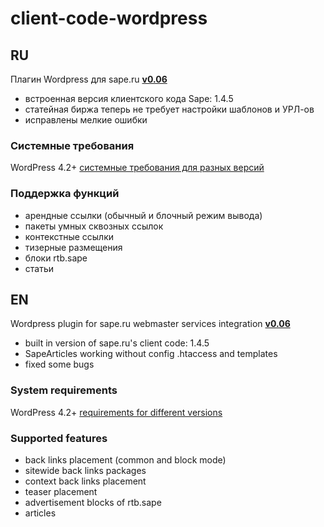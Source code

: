 # client-code-wordpress

## RU

Плагин Wordpress для sape.ru **[v0.06](https://github.com/sape-ru/client-code-wordpress/blob/v0.06/plugin/saperu-integration-v0.06.zip?raw=true)**

- встроенная версия клиентского кода Sape: 1.4.5
- статейная биржа теперь не требует настройки шаблонов и УРЛ-ов
- исправлены мелкие ошибки

### Системные требования
WordPress  4.2+ [системные требования для разных версий](https://wordpress.org/about/requirements/)

### Поддержка функций
- арендные ссылки (обычный и блочный режим вывода)
- пакеты умных сквозных ссылок
- контекстные ссылки
- тизерные размещения
- блоки rtb.sape
- статьи

## EN

Wordpress plugin for sape.ru webmaster services integration **[v0.06](https://github.com/sape-ru/client-code-wordpress/blob/v0.06/plugin/saperu-integration-v0.06.zip?raw=true)**
- built in version of sape.ru's client code: 1.4.5
- SapeArticles working without config .htaccess and templates
- fixed some bugs

### System requirements
WordPress  4.2+ [requirements for different versions](https://wordpress.org/about/requirements/) 

### Supported features
- back links placement (common and block mode)
- sitewide back links packages
- context back links placement
- teaser placement
- advertisement blocks of rtb.sape
- articles